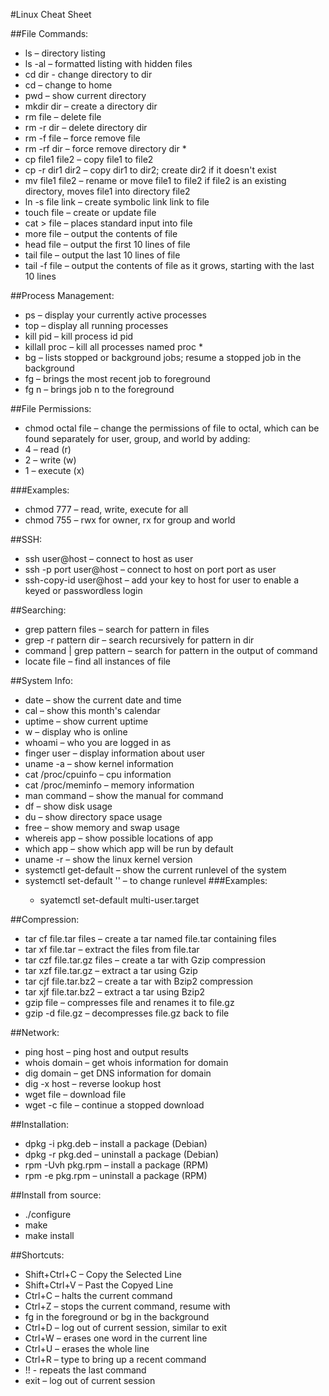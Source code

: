 #Linux Cheat Sheet

##File Commands:
 * ls – directory listing
 * ls -al – formatted listing with hidden files
 * cd dir - change directory to dir
 * cd – change to home
 * pwd – show current directory
 * mkdir dir – create a directory dir
 * rm file – delete file
 * rm -r dir – delete directory dir
 * rm -f file – force remove file
 * rm -rf dir – force remove directory dir *
 * cp file1 file2 – copy file1 to file2
 * cp -r dir1 dir2 – copy dir1 to dir2; create dir2 if it doesn't exist
 * mv file1 file2 – rename or move file1 to file2 if file2 is an existing directory, moves file1 into directory file2
 * ln -s file link – create symbolic link link to file
 * touch file – create or update file
 * cat > file – places standard input into file
 * more file – output the contents of file
 * head file – output the first 10 lines of file
 * tail file – output the last 10 lines of file
 * tail -f file – output the contents of file as it grows, starting with the last 10 lines 

##Process Management:
 * ps – display your currently active processes
 * top – display all running processes
 * kill pid – kill process id pid
 * killall proc – kill all processes named proc *
 * bg – lists stopped or background jobs; resume a stopped job in the background
 * fg – brings the most recent job to foreground
 * fg n – brings job n to the foreground

##File Permissions:
 * chmod octal file – change the permissions of file to octal, which can be found separately for user, group, and world by adding:
 * 4 – read (r)
 * 2 – write (w)
 * 1 – execute (x)

###Examples:
 * chmod 777 – read, write, execute for all
 * chmod 755 – rwx for owner, rx for group and world

##SSH: 
 * ssh user@host – connect to host as user
 * ssh -p port user@host – connect to host on port port as user
 * ssh-copy-id user@host – add your key to host for user to enable a keyed or passwordless login

##Searching:
 * grep pattern files – search for pattern in files
 * grep -r pattern dir – search recursively for pattern in dir
 * command | grep pattern – search for pattern in the output of command
 * locate file – find all instances of file
 
##System Info:
 * date – show the current date and time
 * cal – show this month's calendar
 * uptime – show current uptime
 * w – display who is online
 * whoami – who you are logged in as
 * finger user – display information about user
 * uname -a – show kernel information
 * cat /proc/cpuinfo – cpu information
 * cat /proc/meminfo – memory information
 * man command – show the manual for command
 * df – show disk usage
 * du – show directory space usage
 * free – show memory and swap usage
 * whereis app – show possible locations of app
 * which app – show which app will be run by default
 * uname -r – show the linux kernel version 
 * systemctl get-default – show the current runlevel of the system 
 * systemctl set-default '<runlevel>' – to change runlevel
   ###Examples:
   * syatemctl set-default multi-user.target 


##Compression:
 * tar cf file.tar files – create a tar named file.tar containing files
 * tar xf file.tar – extract the files from file.tar
 * tar czf file.tar.gz files – create a tar with Gzip compression
 * tar xzf file.tar.gz – extract a tar using Gzip
 * tar cjf file.tar.bz2 – create a tar with Bzip2 compression
 * tar xjf file.tar.bz2 – extract a tar using Bzip2
 * gzip file – compresses file and renames it to file.gz
 * gzip -d file.gz – decompresses file.gz back to file

##Network:
 * ping host – ping host and output results
 * whois domain – get whois information for domain
 * dig domain – get DNS information for domain
 * dig -x host – reverse lookup host
 * wget file – download file
 * wget -c file – continue a stopped download

##Installation:
 * dpkg -i pkg.deb – install a package (Debian)
 * dpkg -r pkg.ded – uninstall a package (Debian)
 * rpm -Uvh pkg.rpm – install a package (RPM)
 * rpm -e pkg.rpm – uninstall a package (RPM)

##Install from source:
 * ./configure
 * make
 * make install

##Shortcuts:
 * Shift+Ctrl+C – Copy the Selected Line 
 * Shift+Ctrl+V – Past the Copyed Line
 * Ctrl+C – halts the current command
 * Ctrl+Z – stops the current command, resume with
 * fg in the foreground or bg in the background
 * Ctrl+D – log out of current session, similar to exit
 * Ctrl+W – erases one word in the current line
 * Ctrl+U – erases the whole line
 * Ctrl+R – type to bring up a recent command
 * !! - repeats the last command
 * exit – log out of current session
